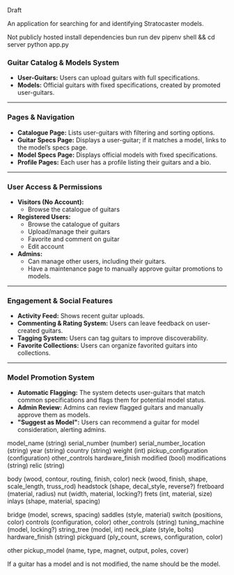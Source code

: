 Draft

An application for searching for and identifying Stratocaster models. 

Not publicly hosted
install dependencies
bun run dev
pipenv shell && cd server
python app.py

### **Guitar Catalog & Models System**

- **User-Guitars:** Users can upload guitars with full specifications.
- **Models:** Official guitars with fixed specifications, created by promoted user-guitars.

---

### **Pages & Navigation**

- **Catalogue Page:** Lists user-guitars with filtering and sorting options.
- **Guitar Specs Page:** Displays a user-guitar; if it matches a model, links to the model’s specs page.
- **Model Specs Page:** Displays official models with fixed specifications.
- **Profile Pages:** Each user has a profile listing their guitars and a bio.

---

### **User Access & Permissions**

- **Visitors (No Account):**
    - Browse the catalogue of guitars
- **Registered Users:**
    - Browse the catalogue of guitars
    - Upload/manage their guitars
    - Favorite and comment on guitar
    - Edit account
- **Admins:**
    - Can manage other users, including their guitars.
    - Have a maintenance page to manually approve guitar promotions to models.

---

### **Engagement & Social Features**

- **Activity Feed:** Shows recent guitar uploads.
- **Commenting & Rating System:** Users can leave feedback on user-created guitars.
- **Tagging System:** Users can tag guitars to improve discoverability.
- **Favorite Collections:** Users can organize favorited guitars into collections.

---

### **Model Promotion System**

- **Automatic Flagging:** The system detects user-guitars that match common specifications and flags them for potential model status.
- **Admin Review:** Admins can review flagged guitars and manually approve them as models.
- **"Suggest as Model":** Users can recommend a guitar for model consideration, alerting admins.

model_name (string)
serial_number (number)
serial_number_location (string)
year (string)
country (string)
weight (int)
pickup_configuration (configuration)
other_controls
hardware_finish
modified (bool)
modifications (string)
relic (string)

body (wood, contour, routing, finish, color)
neck (wood, finish, shape, scale_length, truss_rod)
headstock (shape, decal_style, reverse?)
fretboard (material, radius)
nut (width, material, locking?)
frets (int, material, size)
inlays (shape, material, spacing)

bridge (model, screws, spacing)
saddles (style, material)
switch (positions, color)
controls (configuration, color)
other_controls (string)
tuning_machine (model, locking?)
string_tree (model, int)
neck_plate (style, bolts)
hardware_finish (string)
pickguard (ply_count, screws, configuration, color)

other 
pickup_model (name, type, magnet, output, poles, cover)

If a guitar has a model and is not modified, the name should be the model.
